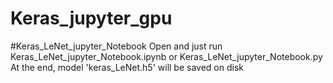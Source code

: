 # Keras_jupyter_gpu

#Keras_LeNet_jupyter_Notebook
Open and just run Keras_LeNet_jupyter_Notebook.ipynb or Keras_LeNet_jupyter_Notebook.py
At the end, model 'keras_LeNet.h5' will be saved on disk
